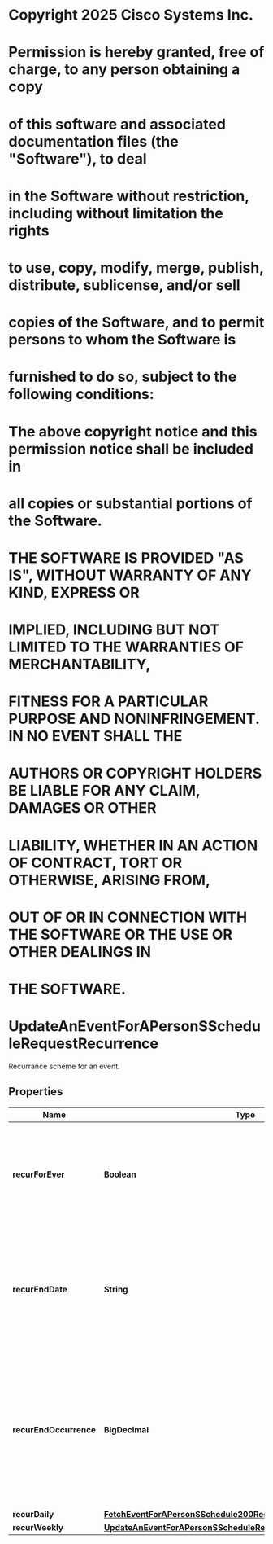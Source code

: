 <!--  Copyright 2025 Cisco Systems Inc.

Permission is hereby granted, free of charge, to any person obtaining a copy
of this software and associated documentation files (the "Software"), to deal
in the Software without restriction, including without limitation the rights
to use, copy, modify, merge, publish, distribute, sublicense, and/or sell
copies of the Software, and to permit persons to whom the Software is
furnished to do so, subject to the following conditions:

The above copyright notice and this permission notice shall be included in
all copies or substantial portions of the Software.

THE SOFTWARE IS PROVIDED "AS IS", WITHOUT WARRANTY OF ANY KIND, EXPRESS OR
IMPLIED, INCLUDING BUT NOT LIMITED TO THE WARRANTIES OF MERCHANTABILITY,
FITNESS FOR A PARTICULAR PURPOSE AND NONINFRINGEMENT. IN NO EVENT SHALL THE
AUTHORS OR COPYRIGHT HOLDERS BE LIABLE FOR ANY CLAIM, DAMAGES OR OTHER
LIABILITY, WHETHER IN AN ACTION OF CONTRACT, TORT OR OTHERWISE, ARISING FROM,
OUT OF OR IN CONNECTION WITH THE SOFTWARE OR THE USE OR OTHER DEALINGS IN
THE SOFTWARE.-->
# Copyright 2025 Cisco Systems Inc.
#
# Permission is hereby granted, free of charge, to any person obtaining a copy
# of this software and associated documentation files (the "Software"), to deal
# in the Software without restriction, including without limitation the rights
# to use, copy, modify, merge, publish, distribute, sublicense, and/or sell
# copies of the Software, and to permit persons to whom the Software is
# furnished to do so, subject to the following conditions:
#
# The above copyright notice and this permission notice shall be included in
# all copies or substantial portions of the Software.
#
# THE SOFTWARE IS PROVIDED "AS IS", WITHOUT WARRANTY OF ANY KIND, EXPRESS OR
# IMPLIED, INCLUDING BUT NOT LIMITED TO THE WARRANTIES OF MERCHANTABILITY,
# FITNESS FOR A PARTICULAR PURPOSE AND NONINFRINGEMENT. IN NO EVENT SHALL THE
# AUTHORS OR COPYRIGHT HOLDERS BE LIABLE FOR ANY CLAIM, DAMAGES OR OTHER
# LIABILITY, WHETHER IN AN ACTION OF CONTRACT, TORT OR OTHERWISE, ARISING FROM,
# OUT OF OR IN CONNECTION WITH THE SOFTWARE OR THE USE OR OTHER DEALINGS IN
# THE SOFTWARE.



# UpdateAnEventForAPersonSScheduleRequestRecurrence

Recurrance scheme for an event.

## Properties

| Name | Type | Description | Notes |
|------------ | ------------- | ------------- | -------------|
|**recurForEver** | **Boolean** | True if the event repeats forever. Requires either &#x60;recurDaily&#x60; or &#x60;recurWeekly&#x60; to be specified. |  [optional] |
|**recurEndDate** | **String** | End date for the recurring event in the format of YYYY-MM-DD. Requires either &#x60;recurDaily&#x60; or &#x60;recurWeekly&#x60; to be specified. |  [optional] |
|**recurEndOccurrence** | **BigDecimal** | End recurrence after the event has repeated the specified number of times. Requires either &#x60;recurDaily&#x60; or &#x60;recurWeekly&#x60; to be specified. |  [optional] |
|**recurDaily** | [**FetchEventForAPersonSSchedule200ResponseRecurrenceRecurDaily**](FetchEventForAPersonSSchedule200ResponseRecurrenceRecurDaily.md) |  |  [optional] |
|**recurWeekly** | [**UpdateAnEventForAPersonSScheduleRequestRecurrenceRecurWeekly**](UpdateAnEventForAPersonSScheduleRequestRecurrenceRecurWeekly.md) |  |  [optional] |



